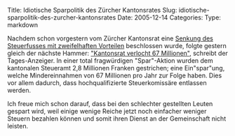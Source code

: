 Title: Idiotische Sparpolitik des Zürcher Kantonsrates
Slug: idiotische-sparpolitik-des-zurcher-kantonsrates
Date: 2005-12-14
Categories:
Type: markdown

Nachdem schon vorgestern vom Zürcher Kantonsrat eine [Senkung des Steuerfusses mit zweifelhaften Vorteilen](http://www.ignoranz.ch/item/buergerlicher-kantonsrat-jetzt-wird-zuerich-kaputtgespart/) beschlossen wurde, folgte gestern gleich der nächste Hammer: ["Kantonsrat verlocht 67 Millionen"](http://www.tagesanzeiger.ch/dyn/news/zuerich/571900.html), schreibt der Tages-Anzeiger. In einer total fragwürdigen "Spar"-Aktion wurden dem kantonalen Steueramt 2,8 Millionen Franken gestrichen; eine Ein"spar"ung, welche Mindereinnahmen von 67 Millionen pro Jahr zur Folge haben. Dies vor allem dadurch, dass hochqualifizierte Steuerkomissäre entlassen werden.

Ich freue mich schon darauf, dass bei den schlechter gestellten Leuten gespart wird, weil einige wenige Reiche jetzt noch einfacher weniger Steuern bezahlen können und somit ihren Dienst an der Gemeinschaft nicht leisten.
